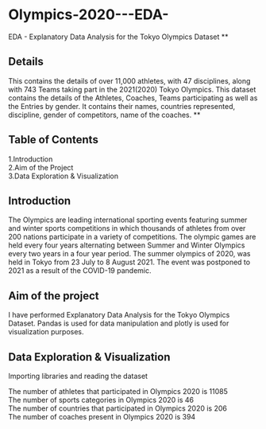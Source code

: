 # Olympics-2020---EDA-
EDA  -  Explanatory Data Analysis for the Tokyo Olympics Dataset 
**

## Details 
This contains the details of over 11,000 athletes, with 47 disciplines, along with 743 Teams taking part in the 2021(2020) Tokyo Olympics.
This dataset contains the details of the Athletes, Coaches, Teams participating as well as the Entries by gender. It contains their names, countries represented, discipline, gender of competitors, name of the coaches.
**


## Table of Contents
1.Introduction<br/>
2.Aim of the Project<br/>
3.Data Exploration & Visualization


## Introduction 
The Olympics are leading international sporting events featuring summer and winter sports competitions in which thousands of athletes from over 200 nations participate in a variety of competitions. The olympic games are held every four years alternating between Summer and Winter Olympics every two years in a four year period.
The summer olympics of 2020, was held in Tokyo from 23 July to 8 August 2021. The event was postponed to 2021 as a result of the COVID-19 pandemic. 

## Aim of the project
I have performed Explanatory Data Analysis for the Tokyo Olympics Dataset. Pandas is used for data manipulation and plotly is used for visualization purposes.


## Data Exploration & Visualization
Importing libraries and reading the dataset


The number of athletes that participated in Olympics 2020 is 11085<br/>
The number of sports categories in Olympics 2020 is 46<br/>
The number of countries that participated in Olympics 2020 is 206<br/>
The number of coaches present in Olympics 2020 is 394<br/>
